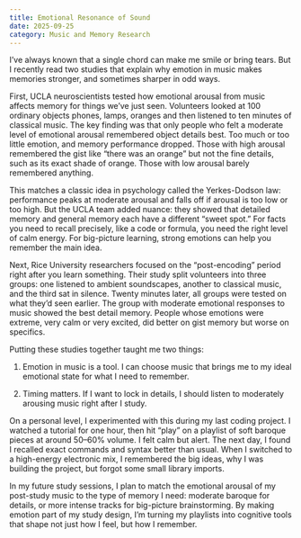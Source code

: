 ```yaml
---
title: Emotional Resonance of Sound
date: 2025-09-25
category: Music and Memory Research
---
```

I’ve always known that a single chord can make me smile or bring tears. But I recently read two studies that explain why emotion in music makes memories stronger, and sometimes sharper in odd ways.

First, UCLA neuroscientists tested how emotional arousal from music affects memory for things we’ve just seen. Volunteers looked at 100 ordinary objects phones, lamps, oranges and then listened to ten minutes of classical music. The key finding was that only people who felt a moderate level of emotional arousal remembered object details best. Too much or too little emotion, and memory performance dropped. Those with high arousal remembered the gist like “there was an orange” but not the fine details, such as its exact shade of orange. Those with low arousal barely remembered anything.

This matches a classic idea in psychology called the Yerkes-Dodson law: performance peaks at moderate arousal and falls off if arousal is too low or too high. But the UCLA team added nuance: they showed that detailed memory and general memory each have a different “sweet spot.” For facts you need to recall precisely, like a code or formula, you need the right level of calm energy. For big-picture learning, strong emotions can help you remember the main idea.

Next, Rice University researchers focused on the “post-encoding” period right after you learn something. Their study split volunteers into three groups: one listened to ambient soundscapes, another to classical music, and the third sat in silence. Twenty minutes later, all groups were tested on what they’d seen earlier. The group with moderate emotional responses to music showed the best detail memory. People whose emotions were extreme, very calm or very excited, did better on gist memory but worse on specifics.

Putting these studies together taught me two things:

1. Emotion in music is a tool. I can choose music that brings me to my ideal emotional state for what I need to remember.

2. Timing matters. If I want to lock in details, I should listen to moderately arousing music right after I study.

On a personal level, I experimented with this during my last coding project. I watched a tutorial for one hour, then hit “play” on a playlist of soft baroque pieces at around 50–60% volume. I felt calm but alert. The next day, I found I recalled exact commands and syntax better than usual. When I switched to a high-energy electronic mix, I remembered the big ideas, why I was building the project, but forgot some small library imports.

In my future study sessions, I plan to match the emotional arousal of my post-study music to the type of memory I need: moderate baroque for details, or more intense tracks for big-picture brainstorming. By making emotion part of my study design, I’m turning my playlists into cognitive tools that shape not just how I feel, but how I remember.